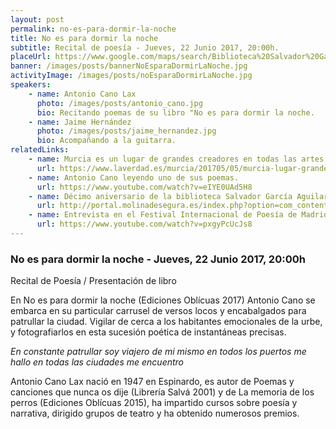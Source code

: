 ```yaml
---
layout: post
permalink: no-es-para-dormir-la-noche
title: No es para dormir la noche
subtitle: Recital de poesía - Jueves, 22 Junio 2017, 20:00h.
placeUrl: https://www.google.com/maps/search/Biblioteca%20Salvador%20Garc%C3%ADa%20Aguilar?hl=en&source=opensearch
banner: /images/posts/bannerNoEsparaDormirLaNoche.jpg
activityImage: /images/posts/noEsparaDormirLaNoche.jpg
speakers: 
    - name: Antonio Cano Lax
      photo: /images/posts/antonio_cano.jpg
      bio: Recitando poemas de su libro "No es para dormir la noche.
    - name: Jaime Hernández
      photo: /images/posts/jaime_hernandez.jpg
      bio: Acompañando a la guitarra.
relatedLinks: 
    - name: Murcia es un lugar de grandes creadores en todas las artes.
      url: https://www.laverdad.es/murcia/201705/05/murcia-lugar-grandes-creadores-20170505013145-v.html
    - name: Antonio Cano leyendo uno de sus poemas.
      url: https://www.youtube.com/watch?v=eIYE0UAd5H8
    - name: Décimo aniversario de la biblioteca Salvador García Aguilar.
      url: http://portal.molinadesegura.es/index.php?option=com_content&view=article&id=3904:el-ayuntamiento-de-molina-de-segura-conmemora-el-10-aniversario-de-la-biblioteca-salvador-garcia-aguilar-con-un-amplio-programa-de-actividades&catid=8&Itemid=101
    - name: Entrevista en el Festival Internacional de Poesía de Madrid.
      url: https://www.youtube.com/watch?v=pxgyPcUcJs8
---
```


### No es para dormir la noche - Jueves, 22 Junio 2017, 20:00h

Recital de Poesía / Presentación de libro

En No es para dormir la noche (Ediciones Oblícuas 2017) Antonio Cano se embarca en su particular carrusel de versos locos y encabalgados para patrullar la ciudad. Vigilar de cerca a los habitantes emocionales de la urbe, y fotografiarlos en esta sucesión poética de instantáneas precisas.

*En constante patrullar*
*soy viajero de mi mismo*
*en todos los puertos me hallo*
*en todas las ciudades me encuentro*

Antonio Cano Lax nació en 1947 en Espinardo, es autor de Poemas y canciones que nunca os dije (Librería Salvá 2001) y de La memoria de los perros (Ediciones Oblícuas 2015), ha impartido cursos sobre poesía y narrativa, dirigido grupos de teatro y ha obtenido numerosos premios.
